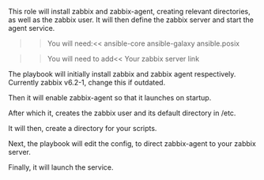 This role will install zabbix and zabbix-agent, creating relevant directories, as well as the zabbix user.
It will then define the zabbix server and start the agent service.

>>You will need:<<
ansible-core
ansible-galaxy
ansible.posix

>>You will need to add<<
Your zabbix server link

The playbook will initially install zabbix and zabbix agent respectively. Currently zabbix v6.2-1, change this if outdated.

Then it will enable zabbix-agent so that it launches on startup.

After which it, creates the zabbix user and its default directory in /etc.

It will then, create a directory for your scripts.

Next, the playbook will edit the config, to direct zabbix-agent to your zabbix server.

Finally, it will launch the service.
